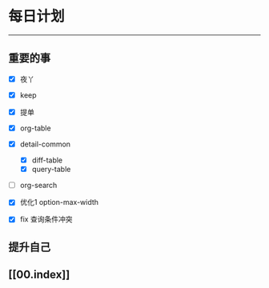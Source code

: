 
# 每日计划
---
## 重要的事

- [x]    夜丫
- [x]   keep
- [x]  提单
- [x] org-table
- [x] detail-common
	- [x] diff-table
	- [x] query-table
- [ ] org-search
- [x] 优化1 option-max-width
- [x] fix  查询条件冲突



## 提升自己

  



## [[00.index]]











